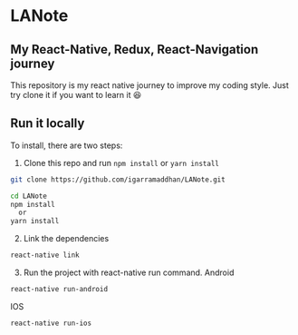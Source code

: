 # LANote

## My React-Native, Redux, React-Navigation journey

This repository is my react native journey to improve my coding style. Just try clone it if you want to learn it 😆

## Run it locally

To install, there are two steps:

1. Clone this repo and run `npm install` or `yarn install`
  ```bash
  git clone https://github.com/igarramaddhan/LANote.git

  cd LANote
  npm install
    or
  yarn install
  ```
2. Link the dependencies
  ```bash
  react-native link
  ```
3. Run the project with react-native run command.
  Android
  ```bash
  react-native run-android
  ```
  IOS
  ```bash
  react-native run-ios
  ```

